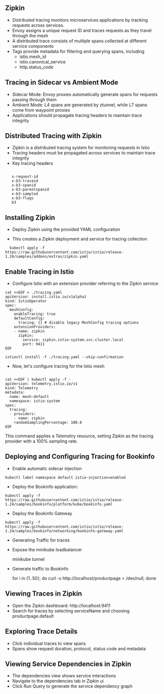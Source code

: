 
## Zipkin

- Distributed tracing monitors microservices applications by tracking requests across services.
- Envoy assigns a unique request ID and traces requests as they travel through the mesh
- A distributed trace consists of multiple spans collected at different service components
- Tags provide metadata for filtering and querying spans, including
    - istio.mesh_id
    - istio.canonical_service
    - http.status_code


 ## Tracing in Sidecar vs Ambient Mode 

  - Sidecar Mode: Envoy proxies automatically generate spans for requests passing through them
  - Ambient Mode: L4 spans are generated by ztunnel, while L7 spans come from waypoint proxies
  - Applications should propagate tracing headers to maintain trace integrity


 ## Distributed Tracing with Zipkin

 - Zipkin is a distributed tracing system for monitoring requests in Istio
 - Tracing headers must be propagated across services to maintain trace integrity
 - Key tracing headers


```

   x-request-id
   x-b3-traceid
   x-b3-spanid
   x-b3-parentspanid
   x-b3-sampled
   x-b3-flags
   b3

 ```  

## Installing Zipkin
- Deploy Zipkin using the provided YAML configuration

- This creates a Zipkin deployment and service for tracing collection

```
  kubectl apply -f https://raw.githubusercontent.com/istio/istio/release-1.24/samples/addons/extras/zipkin.yaml

```

## Enable Tracing in Istio


- Configure Istio with an extension provider referring to the Zipkin service:


```
cat <<EOF > ./tracing.yaml
apiVersion: install.istio.io/v1alpha1
kind: IstioOperator
spec:
  meshConfig:
    enableTracing: true
    defaultConfig:
      tracing: {} # disable legacy MeshConfig tracing options
    extensionProviders:
    - name: zipkin
      zipkin:
        service: zipkin.istio-system.svc.cluster.local
        port: 9411
EOF

istioctl install -f ./tracing.yaml --skip-confirmation

```

- Now, let's configure tracing for the Istio mesh


```

cat <<EOF | kubectl apply -f -
apiVersion: telemetry.istio.io/v1
kind: Telemetry
metadata:
  name: mesh-default
  namespace: istio-system
spec:
  tracing:
  - providers:
    - name: zipkin
    randomSamplingPercentage: 100.0
EOF

```

This command applies a Telemetry resource, setting Zipkin as the tracing provider with a 100% sampling rate.



## Deploying and Configuring Tracing for Bookinfo


- Enable automatic sidecar injection

 ```
 kubectl label namespace default istio-injection=enabled

```

- Deploy the Bookinfo application:

```
kubectl apply -f https://raw.githubusercontent.com/istio/istio/release-1.24/samples/bookinfo/platform/kube/bookinfo.yaml

```


- Deploy the Bookinfo Gateway

 ```
kubectl apply -f https://raw.githubusercontent.com/istio/istio/release-1.24/samples/bookinfo/networking/bookinfo-gateway.yaml

 ```

- Generating Traffic for traces

- Expose the minikube loadbalancer

  minikube tunnel

- Generate traffic to Bookinfo
  
  for i in {1..50}; do curl -s http://localhost/productpage > /dev/null; done



## Viewing Traces in Zipkin

- Open the Zipkin dashboard: http://localhost:9411
- Search for traces by selecting serviceName and choosing productpage.default


## Exploring Trace Details

- Click individual traces to view spans
- Spans show request duration, protocol, status code and metadata


## Viewing Service Dependencies in Zipkin

  - The dependencies view shows service interactions
  - Navigate to the dependencies tab in Zipkin ui
  - Click Run Query to generate the service dependency graph























  



  






  























































